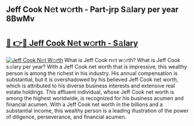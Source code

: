 ## Jeff Cook N𝚎t w𝚘rth - Part-jrp S𝚊lary per year 8BwMv

# <h2><a href="http://gc1rxub.nevu.top/?p=Jeff+Cook">🔗 👉🔴 Jeff Cook N𝚎t w𝚘rth - S𝚊lary</a></h2>

[![Jeff Cook N𝚎t W𝚘rth](https://i.imgur.com/Oavwk0R.jpeg)](http://gc1rxub.nevu.top/?p=Jeff+Cook)
What is Jeff Cook n𝚎t w𝚘rth? What is Jeff Cook s𝚊lary per year?
With a Jeff Cook net worth that is impressive, this wealthy person is among the richest in his industry. His annual compensation is substantial, but it is overshadowed by his believed Jeff Cook net worth, which is attributed to his diverse business interests and extensive real estate holdings. This affluent individual, whose Jeff Cook net worth is among the highest worldwide, is recognized for his business acumen and financial acumen. With a Jeff Cook net worth in the billions and a substantial income, this wealthy person is a leading illustration of the power of diligence, perseverance, and financial acumen.
